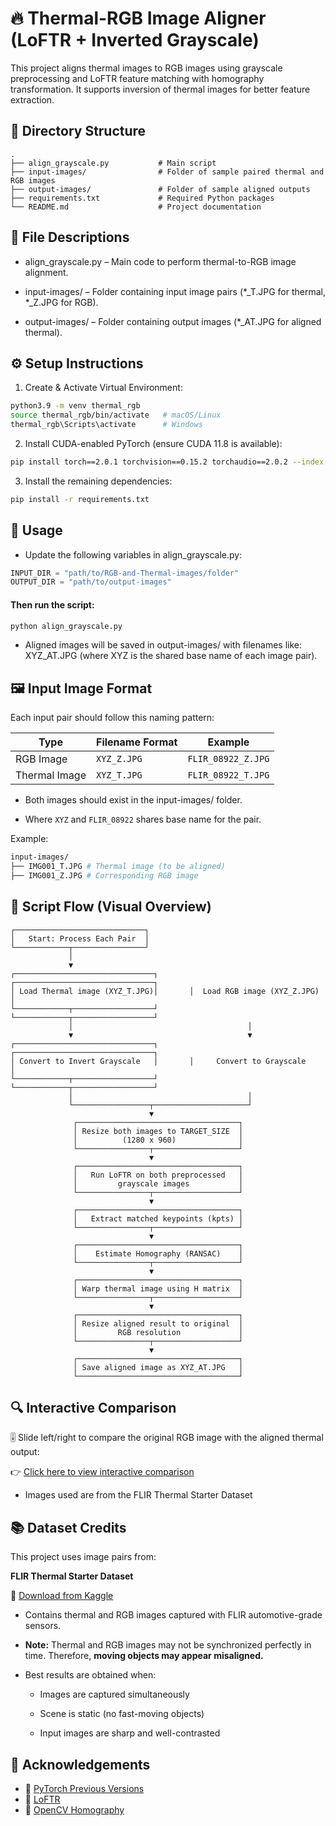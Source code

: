 
# 🔥 Thermal-RGB Image Aligner (LoFTR + Inverted Grayscale)

This project aligns thermal images to RGB images using grayscale preprocessing and LoFTR feature matching with homography transformation. It supports inversion of thermal images for better feature extraction.

## 📁 Directory Structure
```plaintext
.
├── align_grayscale.py           # Main script
├── input-images/                # Folder of sample paired thermal and RGB images
├── output-images/               # Folder of sample aligned outputs
├── requirements.txt             # Required Python packages
└── README.md                    # Project documentation
```

## 📄 File Descriptions
- align_grayscale.py – Main code to perform thermal-to-RGB image alignment.

- input-images/ – Folder containing input image pairs (*_T.JPG for thermal, *_Z.JPG for RGB).

- output-images/ – Folder containing output images (*_AT.JPG for aligned thermal).

## ⚙️ Setup Instructions

1. Create & Activate Virtual Environment:
```bash
python3.9 -m venv thermal_rgb
source thermal_rgb/bin/activate   # macOS/Linux
thermal_rgb\Scripts\activate      # Windows
```

2. Install CUDA-enabled PyTorch (ensure CUDA 11.8 is available):

```bash
pip install torch==2.0.1 torchvision==0.15.2 torchaudio==2.0.2 --index-url https://download.pytorch.org/whl/cu118
```

3. Install the remaining dependencies:
```bash
pip install -r requirements.txt
```

## 🚀 Usage
- Update the following variables in align_grayscale.py:
```python
INPUT_DIR = "path/to/RGB-and-Thermal-images/folder"
OUTPUT_DIR = "path/to/output-images"
```

#### Then run the script:
```bash
python align_grayscale.py
```
- Aligned images will be saved in output-images/ with filenames like:
XYZ_AT.JPG (where XYZ is the shared base name of each image pair).

## 🖼️ Input Image Format

Each input pair should follow this naming pattern:

| Type          | Filename Format | Example            |
| ------------- | --------------- | ------------------ |
| RGB Image     | `XYZ_Z.JPG`     | `FLIR_08922_Z.JPG` |
| Thermal Image | `XYZ_T.JPG`     | `FLIR_08922_T.JPG` |

- Both images should exist in the input-images/ folder.

- Where `XYZ` and `FLIR_08922` shares base name for the pair.

Example:
```bash
input-images/
├── IMG001_T.JPG # Thermal image (to be aligned)
├── IMG001_Z.JPG # Corresponding RGB image
```


## 🔁 Script Flow (Visual Overview)

```plaintext 
┌─────────────────────────────┐
│   Start: Process Each Pair  │
└────────────┬────────────────┘
             │
             ▼
┌───────────────────────────────┐       ┌───────────────────────────────┐
│ Load Thermal image (XYZ_T.JPG)│       │  Load RGB image (XYZ_Z.JPG)   │
└────────────┬──────────────────┘       └────────────┬──────────────────┘
             │                                       │
             ▼                                       ▼
┌───────────────────────────────┐       ┌───────────────────────────────┐
│ Convert to Invert Grayscale   │       │     Convert to Grayscale      │
└────────────┬──────────────────┘       └────────────┬──────────────────┘
             │                                       │
             └─────────────────┬─────────────────────┘
                               ▼
              ┌────────────────────────────────────┐
              │ Resize both images to TARGET_SIZE  │
              │          (1280 x 960)              │
              └────────────────┬───────────────────┘
                               ▼
              ┌────────────────────────────────────┐
              │   Run LoFTR on both preprocessed   │
              │         grayscale images           │
              └────────────────┬───────────────────┘
                               ▼
              ┌────────────────────────────────────┐
              │   Extract matched keypoints (kpts) │
              └────────────────┬───────────────────┘
                               ▼
              ┌────────────────────────────────────┐
              │    Estimate Homography (RANSAC)    │
              └────────────────┬───────────────────┘
                               ▼
              ┌────────────────────────────────────┐
              │ Warp thermal image using H matrix  │
              └────────────────┬───────────────────┘
                               ▼
              ┌────────────────────────────────────┐
              │ Resize aligned result to original  │
              │         RGB resolution             │
              └────────────────┬───────────────────┘
                               ▼
              ┌────────────────────────────────────┐
              │ Save aligned image as XYZ_AT.JPG   │
              └────────────────────────────────────┘

```

## 🔍 Interactive Comparison

🎚️ Slide left/right to compare the original RGB image with the aligned thermal output:

👉 [Click here to view interactive comparison](https://cdn.knightlab.com/libs/juxtapose/latest/embed/index.html?uid=e96f099a-5bbf-11f0-bb24-0936e1cb08fb)

- Images used are from the FLIR Thermal Starter Dataset


## 📚 Dataset Credits

This project uses image pairs from:

**FLIR Thermal Starter Dataset**

📎 [Download from Kaggle](https://www.kaggle.com/datasets/deepnewbie/flir-thermal-images-dataset)

- Contains thermal and RGB images captured with FLIR automotive-grade sensors.

- **Note:** Thermal and RGB images may not be synchronized perfectly in time. Therefore, **moving objects may appear misaligned.**

- Best results are obtained when:

  - Images are captured simultaneously

  - Scene is static (no fast-moving objects)

  - Input images are sharp and well-contrasted

## 🙏 Acknowledgements

 - 🔗 [PyTorch Previous Versions](https://pytorch.org/get-started/previous-versions/)
 - 🔗 [LoFTR](https://github.com/zju3dv/LoFTR)
 - 🔗 [OpenCV Homography](https://docs.opencv.org/4.x/d1/de0/tutorial_py_feature_homography.html)

